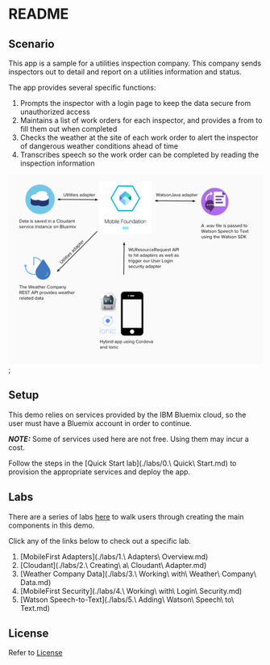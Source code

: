 # README


## Scenario

This app is a sample for a utilities inspection company. This company sends inspectors out to detail and report on a utilities information and status.

The app provides several specific functions:

1. Prompts the inspector with a login page to keep the data secure from unauthorized access
2. Maintains a list of work orders for each inspector, and provides a from to fill them out when completed
3. Checks the weather at the site of each work order to alert the inspector of dangerous weather conditions ahead of time
4. Transcribes speech so the work order can be completed by reading the inspection information

![architecture diagram](./diagram.png);

## Setup

This demo relies on services provided by the IBM Bluemix cloud, so the user must have a Bluemix account in order to continue.

***NOTE:*** Some of services used here are not free. Using them may incur a cost.

Follow the steps in the [Quick Start lab](./labs/0.\ Quick\ Start.md) to provision the appropriate services and deploy the app.

## Labs

There are a series of labs [here](./labs) to walk users through creating the main components in this demo.

Click any of the links below to check out a specific lab.

1. [MobileFirst Adapters](./labs/1.\ Adapters\ Overview.md)
1. [Cloudant](./labs/2.\ Creating\ a\ Cloudant\ Adapter.md)
1. [Weather Company Data](./labs/3.\ Working\ with\ Weather\ Company\ Data.md)
1. [MobileFirst Security](./labs/4.\ Working\ with\ Login\ Security.md)
1. [Watson Speech-to-Text](./labs/5.\ Adding\ Watson\ Speech\ to\ Text.md)

## License

Refer to [License](./License.md)
